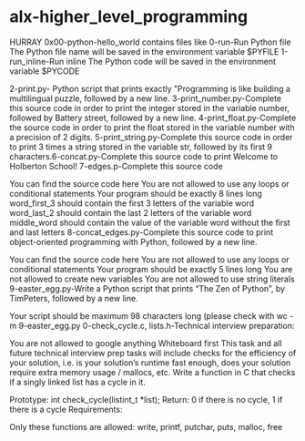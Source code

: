 # alx-higher_level_programming
HURRAY
0x00-python-hello_world
contains files like
0-run-Run Python file
    The Python file name will be saved in the environment variable $PYFILE
1-run_inline-Run inline
    The Python code will be saved in the environment variable $PYCODE

2-print.py- Python script that prints exactly "Programming is like building a multilingual puzzle, followed by a new line.
3-print_number.py-Complete this source code in order to print the integer stored in the variable number, followed by Battery street, followed by a new line.
4-print_float.py-Complete the source code in order to print the float stored in the variable number with a precision of 2 digits.
5-print_string.py-Complete this source code in order to print 3 times a string stored in the variable str, followed by its first 9 characters.6-concat.py-Complete this source code to print Welcome to Holberton School!
7-edges.p-Complete this source code

You can find the source code here
You are not allowed to use any loops or conditional statements
Your program should be exactly 8 lines long
word_first_3 should contain the first 3 letters of the variable word
word_last_2 should contain the last 2 letters of the variable word
middle_word should contain the value of the variable word without the first and last letters
8-concat_edges.py-Complete this source code to print object-oriented programming with Python, followed by a new line.

You can find the source code here
You are not allowed to use any loops or conditional statements
Your program should be exactly 5 lines long
You are not allowed to create new variables
You are not allowed to use string literals
9-easter_egg.py-Write a Python script that prints “The Zen of Python”, by TimPeters, followed by a new line.

Your script should be maximum 98 characters long (please check with wc -m 9-easter_egg.py
0-check_cycle.c, lists.h-Technical interview preparation:

You are not allowed to google anything
Whiteboard first
This task and all future technical interview prep tasks will include checks for the efficiency of your solution, i.e. is your solution’s runtime fast enough, does your solution require extra memory usage / mallocs, etc.
Write a function in C that checks if a singly linked list has a cycle in it.

Prototype: int check_cycle(listint_t *list);
Return: 0 if there is no cycle, 1 if there is a cycle
Requirements:

Only these functions are allowed: write, printf, putchar, puts, malloc, free
